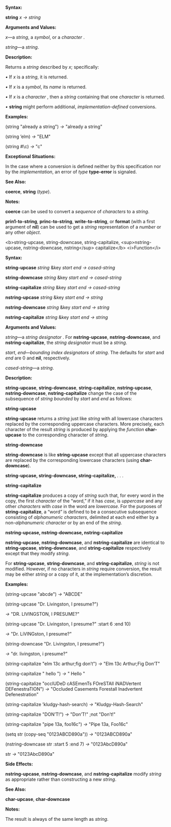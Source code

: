  

**Syntax:** 

**string** *x → string* 

**Arguments and Values:** 

*x*—a *string*, a *symbol*, or a *character* . 

*string*—a *string*. 

**Description:** 

Returns a *string* described by *x*; specifically: 

*•* If *x* is a *string*, it is returned. 

*•* If *x* is a *symbol*, its *name* is returned. 

*•* If *x* is a *character* , then a *string* containing that one *character* is returned. 

*•* **string** might perform additional, *implementation-defined* conversions. 

**Examples:** 

(string "already a string") *→* "already a string" 

(string ’elm) *→* "ELM" 

(string #\c) *→* "c" 

**Exceptional Situations:** 

In the case where a conversion is defined neither by this specification nor by the *implementation*, an error of *type* **type-error** is signaled. 

**See Also:** 

**coerce**, **string** (*type*). 

**Notes:** 

**coerce** can be used to convert a *sequence* of *characters* to a *string*. 



 

 

**prin1-to-string**, **princ-to-string**, **write-to-string**, or **format** (with a first argument of **nil**) can be used to get a *string* representation of a *number* or any other *object*. 

&#60;b&#62;string-upcase, string-downcase, string-capitalize, &#60;sup&#62;nstring-upcase, nstring-downcase, nstring&#60;/sup&#62; capitalize&#60;/b&#62; &#60;i&#62;Function&#60;/i&#62; 

**Syntax:** 

**string-upcase** *string* &key *start end → cased-string* 

**string-downcase** *string* &key *start end → cased-string* 

**string-capitalize** *string* &key *start end → cased-string* 

**nstring-upcase** *string* &key *start end → string* 

**nstring-downcase** *string* &key *start end → string* 

**nstring-capitalize** *string* &key *start end → string* 

**Arguments and Values:** 

*string*—a *string designator* . For **nstring-upcase**, **nstring-downcase**, and **nstring-capitalize**, the *string designator* must be a *string*. 

*start*, *end*—*bounding index designators* of *string*. The defaults for *start* and *end* are 0 and **nil**, respectively. 

*cased-string*—a *string*. 

**Description:** 

**string-upcase**, **string-downcase**, **string-capitalize**, **nstring-upcase**, **nstring-downcase**, **nstring-capitalize** change the case of the subsequence of *string bounded* by *start* and *end* as follows: 

**string-upcase** 

**string-upcase** returns a *string* just like *string* with all lowercase characters replaced by the corresponding uppercase characters. More precisely, each character of the result *string* is produced by applying the *function* **char-upcase** to the corresponding character of *string*. 

**string-downcase** 

**string-downcase** is like **string-upcase** except that all uppercase characters are replaced by the corresponding lowercase characters (using **char-downcase**). 



 

 

**string-upcase, string-downcase, string-capitalize,** *. . .* 

**string-capitalize** 

**string-capitalize** produces a copy of *string* such that, for every word in the copy, the first *character* of the “word,” if it has *case*, is *uppercase* and any other *characters* with *case* in the word are *lowercase*. For the purposes of **string-capitalize**, a “word” is defined to be a consecutive subsequence consisting of *alphanumeric characters*, delimited at each end either by a non-*alphanumeric character* or by an end of the *string*. 

**nstring-upcase, nstring-downcase, nstring-capitalize** 

**nstring-upcase**, **nstring-downcase**, and **nstring-capitalize** are identical to **string-upcase**, **string-downcase**, and **string-capitalize** respectively except that they modify *string*. 

For **string-upcase**, **string-downcase**, and **string-capitalize**, *string* is not modified. However, if no characters in *string* require conversion, the result may be either *string* or a copy of it, at the implementation’s discretion. 

**Examples:** 

(string-upcase "abcde") *→* "ABCDE" 

(string-upcase "Dr. Livingston, I presume?") 

*→* "DR. LIVINGSTON, I PRESUME?" 

(string-upcase "Dr. Livingston, I presume?" :start 6 :end 10) 

*→* "Dr. LiVINGston, I presume?" 

(string-downcase "Dr. Livingston, I presume?") 

*→* "dr. livingston, i presume?" 

(string-capitalize "elm 13c arthur;fig don’t") *→* "Elm 13c Arthur;Fig Don’T" 

(string-capitalize " hello ") *→* " Hello " 

(string-capitalize "occlUDeD cASEmenTs FOreSTAll iNADVertent DEFenestraTION") *→* "Occluded Casements Forestall Inadvertent Defenestration" 

(string-capitalize ’kludgy-hash-search) *→* "Kludgy-Hash-Search" 

(string-capitalize "DON’T!") *→* "Don’T!" ;not "Don’t!" 

(string-capitalize "pipe 13a, foo16c") *→* "Pipe 13a, Foo16c" 

(setq str (copy-seq "0123ABCD890a")) *→* "0123ABCD890a" 

(nstring-downcase str :start 5 :end 7) *→* "0123AbcD890a" 

str *→* "0123AbcD890a" 

**Side Effects:** 

**nstring-upcase**, **nstring-downcase**, and **nstring-capitalize** modify *string* as appropriate rather than constructing a new *string*. 

**See Also:** 

**char-upcase**, **char-downcase** 



 

 

**Notes:** 

The result is always of the same length as *string*. 

